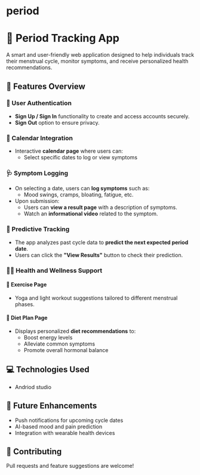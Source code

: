 # period
# 🌸 Period Tracking App

A smart and user-friendly web application designed to help individuals track their menstrual cycle, monitor symptoms, and receive personalized health recommendations.


## 🧭 Features Overview

### 🔐 User Authentication
- **Sign Up / Sign In** functionality to create and access accounts securely.
- **Sign Out** option to ensure privacy.


### 📅 Calendar Integration
- Interactive **calendar page** where users can:
  - Select specific dates to log or view symptoms

### 🩺 Symptom Logging
- On selecting a date, users can **log symptoms** such as:
  - Mood swings, cramps, bloating, fatigue, etc.
- Upon submission:
  - Users can **view a result page** with a description of symptoms.
  - Watch an **informational video** related to the symptom.


### 🔮 Predictive Tracking
- The app analyzes past cycle data to **predict the next expected period date**.
- Users can click the **"View Results"** button to check their prediction.

### 🧘‍♀️ Health and Wellness Support

#### 🏃 Exercise Page
- Yoga and light workout suggestions tailored to different menstrual phases.

#### 🥗 Diet Plan Page
- Displays personalized **diet recommendations** to:
  - Boost energy levels
  - Alleviate common symptoms
  - Promote overall hormonal balance


## 💻 Technologies Used
- Andriod studio


## 🚀 Future Enhancements
- Push notifications for upcoming cycle dates
- AI-based mood and pain prediction
- Integration with wearable health devices






## 🤝 Contributing
Pull requests and feature suggestions are welcome!

